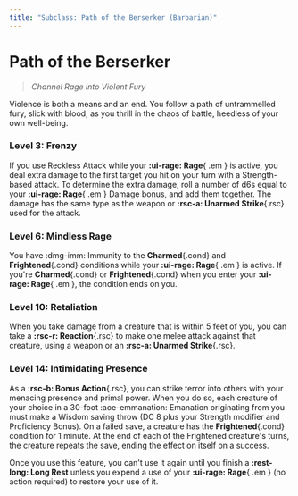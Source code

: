 ```yaml
---
title: "Subclass: Path of the Berserker (Barbarian)"
---
```


<p style="display:none">
Channel Rage into Violent Fury
</p>

# Path of the Berserker

> *Channel Rage into Violent Fury*

Violence is both a means and an end. You follow a path of untrammelled fury, slick with blood, as you thrill in the chaos of battle, heedless of your own well-being.

### Level 3: Frenzy

If you use Reckless Attack while your **:ui-rage: Rage**{ .em } is active, you deal extra damage to the first target you hit on your turn with a Strength-based attack. To determine the extra damage, roll a number of d6s equal to your **:ui-rage: Rage**{ .em } Damage bonus, and add them together. The damage has the same type as the weapon or **:rsc-a: Unarmed Strike**{.rsc} used for the attack.

### Level 6: Mindless Rage

You have :dmg-imm: Immunity to the **Charmed**{.cond} and **Frightened**{.cond} conditions while your **:ui-rage: Rage**{ .em } is active. If you're **Charmed**{.cond} or **Frightened**{.cond} when you enter your **:ui-rage: Rage**{ .em }, the condition ends on you.

### Level 10: Retaliation

When you take damage from a creature that is within 5 feet of you, you can take a **:rsc-r: Reaction**{.rsc} to make one melee attack against that creature, using a weapon or an **:rsc-a: Unarmed Strike**{.rsc}.

### Level 14: Intimidating Presence

As a **:rsc-b: Bonus Action**{.rsc}, you can strike terror into others with your menacing presence and primal power. When you do so, each creature of your choice in a 30-foot :aoe-emmanation: Emanation originating from you must make a Wisdom saving throw (DC 8 plus your Strength modifier and Proficiency Bonus). On a failed save, a creature has the **Frightened**{.cond} condition for 1 minute. At the end of each of the Frightened creature's turns, the creature repeats the save, ending the effect on itself on a success.

Once you use this feature, you can't use it again until you finish a **:rest-long: Long Rest** unless you expend a use of your **:ui-rage: Rage**{ .em } (no action required) to restore your use of it.